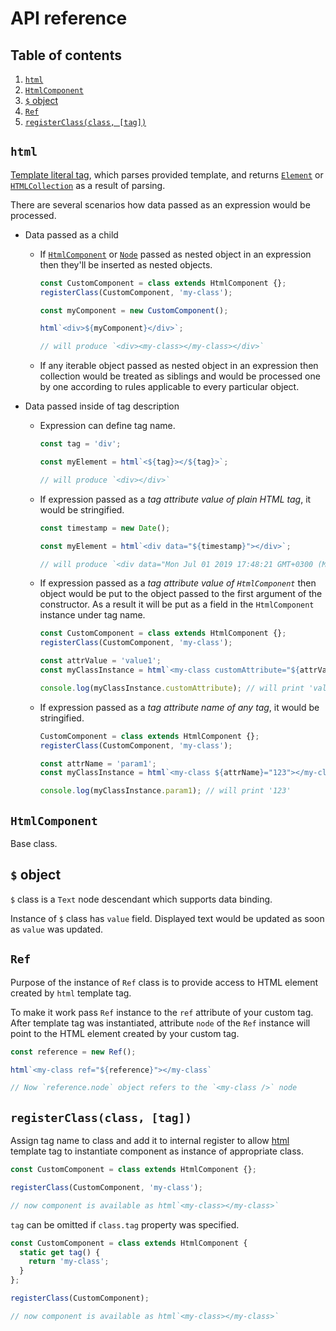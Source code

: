 # API reference

## Table of contents
1. [`html`](#html)
2. [`HtmlComponent`](#htmlcomponent)
3. [`$` object](#-object)
3. [`Ref`](#ref)
3. [`registerClass(class, [tag])`](#registerclassclass-tag)

## `html`
[Template literal tag](https://developer.mozilla.org/en-US/docs/Web/JavaScript/Reference/Template_literals),
which parses provided template, and returns
[`Element`](https://developer.mozilla.org/en-US/docs/Web/API/Element) or
[`HTMLCollection`](https://developer.mozilla.org/en-US/docs/Web/API/HTMLCollection)
as a result of parsing.

There are several scenarios how data passed as an expression would be
processed.

* Data passed as a child
    * If [`HtmlComponent`](#htmlcomponent) or
    [`Node`](https://developer.mozilla.org/en-US/docs/Web/API/Node) passed as
    nested object in an expression then they'll be inserted as nested objects.
        ```javascript
        const CustomComponent = class extends HtmlComponent {};
        registerClass(CustomComponent, 'my-class');
        
        const myComponent = new CustomComponent();
        
        html`<div>${myComponent}</div>`;
        
        // will produce `<div><my-class></my-class></div>`
        ```

    * If any iterable object passed as nested object in an expression then
    collection would be treated as siblings and would be processed one by one
    according to rules applicable to every particular object.

* Data passed inside of tag description
    * Expression can define tag name.
        ```javascript
        const tag = 'div';
        
        const myElement = html`<${tag}></${tag}>`;
        
        // will produce `<div></div>`
        ```

    * If expression passed as a _tag attribute value of plain HTML tag_, it
    would be stringified.
        ```javascript
        const timestamp = new Date();
        
        const myElement = html`<div data="${timestamp}"></div>`;
        
        // will produce `<div data="Mon Jul 01 2019 17:48:21 GMT+0300 (Minsk Standard Time)"></div>`
        ```

    * If expression passed as a _tag attribute value of
    `HtmlComponent`_ then object would be put to the object passed to the first
    argument of the constructor. As a result it will be put as a field in the
    `HtmlComponent` instance under tag name.
        ```javascript
        const CustomComponent = class extends HtmlComponent {};
        registerClass(CustomComponent, 'my-class');
        
        const attrValue = 'value1';
        const myClassInstance = html`<my-class customAttribute="${attrValue}"></my-class>`;
        
        console.log(myClassInstance.customAttribute); // will print 'value1'
        ```

    * If expression passed as a _tag attribute name of any tag_, it would be
    stringified.
        ```javascript
        CustomComponent = class extends HtmlComponent {};
        registerClass(CustomComponent, 'my-class');
        
        const attrName = 'param1';
        const myClassInstance = html`<my-class ${attrName}="123"></my-class>`;
        
        console.log(myClassInstance.param1); // will print '123'
        ```

## `HtmlComponent`
Base class.

## `$` object
`$` class is a `Text` node descendant which supports data binding.

Instance of `$` class has `value` field. Displayed text would be updated
as soon as `value` was updated.

## `Ref`
Purpose of the instance of `Ref` class is to provide access to HTML element
created by `html` template tag.

To make it work pass `Ref` instance to the `ref` attribute of your custom
tag. After template tag was instantiated, attribute `node` of the `Ref`
instance will point to the HTML element created by your custom tag.

```javascript
const reference = new Ref();

html`<my-class ref="${reference}"></my-class`

// Now `reference.node` object refers to the `<my-class />` node
```

## `registerClass(class, [tag])`
Assign tag name to class and add it to internal register to allow
[html](#html) template tag to instantiate component as instance of
appropriate class.

```javascript
const CustomComponent = class extends HtmlComponent {};

registerClass(CustomComponent, 'my-class');

// now component is available as html`<my-class></my-class>`
```

`tag` can be omitted if `class.tag` property was specified.

```javascript
const CustomComponent = class extends HtmlComponent {
  static get tag() {
    return 'my-class';
  }
};

registerClass(CustomComponent);

// now component is available as html`<my-class></my-class>`
```
